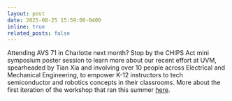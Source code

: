 ```yaml
---
layout: post
date: 2025-08-25 15:59:00-0400
inline: true
related_posts: false
---
```


Attending AVS 71 in Charlotte next month? Stop by the CHIPS Act mini symposium poster session to learn more about our recent effort at UVM, spearheaded by Tian Xia and involving over 10 people across Electrical and Mechanical Engineering, to empower K-12 instructors to tech semiconductor and robotics concepts in their classrooms. More about the first iteration of the workshop that ran this summer [here](https://sites.google.com/view/spark-vtk12/home).
